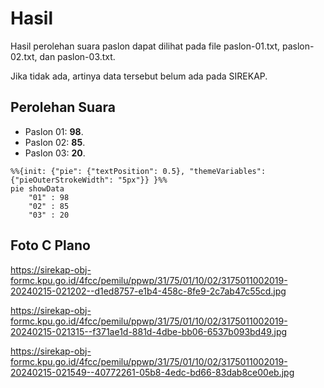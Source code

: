 # Hasil

Hasil perolehan suara paslon dapat dilihat pada file paslon-01.txt, paslon-02.txt, dan paslon-03.txt.

Jika tidak ada, artinya data tersebut belum ada pada SIREKAP.

## Perolehan Suara

 * Paslon 01: **98**.
 * Paslon 02: **85**.
 * Paslon 03: **20**.

```mermaid
%%{init: {"pie": {"textPosition": 0.5}, "themeVariables": {"pieOuterStrokeWidth": "5px"}} }%%
pie showData
    "01" : 98
    "02" : 85
    "03" : 20
```
## Foto C Plano

https://sirekap-obj-formc.kpu.go.id/4fcc/pemilu/ppwp/31/75/01/10/02/3175011002019-20240215-021202--d1ed8757-e1b4-458c-8fe9-2c7ab47c55cd.jpg

https://sirekap-obj-formc.kpu.go.id/4fcc/pemilu/ppwp/31/75/01/10/02/3175011002019-20240215-021315--f371ae1d-881d-4dbe-bb06-6537b093bd49.jpg

https://sirekap-obj-formc.kpu.go.id/4fcc/pemilu/ppwp/31/75/01/10/02/3175011002019-20240215-021549--40772261-05b8-4edc-bd66-83dab8ce00eb.jpg
